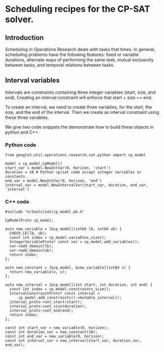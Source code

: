 # Scheduling recipes for the CP-SAT solver.



## Introduction

Scheduling in Operations Research deals with tasks that times. In general,
scheduling problems have the following features: fixed or variable durations,
alternate ways of performing the same task, mutual exclusivity between tasks,
and temporal relations between tasks.

## Interval variables

Intervals are constraints containing three integer variables (start, size, and
end). Creating an interval constraint will enforce that start + size == end.

To create an interval, we need to create three variables, for the start, the
size, and the end of the interval. Then we create an interval constraint using
these three variables.

We give two code snippets the demonstrate how to build these objects in python
and C++.

### Python code

    from google3.util.operations_research.sat.python import cp_model

    model = cp_model.CpModel()
    start_var = model.NewIntVar(0, horizon, 'start')
    duration = 10 # Python cp/sat code accept integer variables or constants.
    end_var = model.NewIntVar(0, horizon, 'end')
    interval_var = model.NewIntervalVar(start_var, duration, end_var, 'interval')

### C++ code

    #include "ortools/sat/cp_model.pb.h"

    CpModelProto cp_model;

    auto new_variable = [&cp_model](int64 lb, int64 ub) {
      CHECK_LE(lb, ub);
      const int index = cp_model.variables_size();
      IntegerVariableProto* const var = cp_model.add_variables();
      var->add_domain(lb);
      var->add_domain(ub);
      return index;
    };

    auto new_constant = [&cp_model, &new_variable](int64 v) {
      return new_variable(v, v);
    };

    auto new_interval = [&cp_model](int start, int duration, int end) {
      const int index = cp_model.constraints_size();
      IntervalConstraintProto* const interval =
          cp_model.add_constraints()->mutable_interval();
      interval_proto->set_start(start);
      interval_proto->set_size(duration);
      interval_proto->set_end(end);
      return index;
    };

    const int start_var = new_variable(0, horizon);
    const int duration_var = new_constant(10);
    const int end_var = new_variable(0, horizon);
    const int interval_var = new_interval(start_var, duration_var, end_var);

